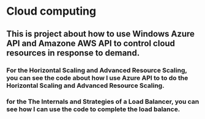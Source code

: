 # Cloud computing

## This is project about how to use Windows Azure API and Amazone AWS API to control cloud resources in response to demand.

### For the Horizontal Scaling and Advanced Resource Scaling, you can see the code about how I use Azure API to to do the Horizontal Scaling and Advanced Resource Scaling.

### for the The Internals and Strategies of a Load Balancer, you can see how I can use the code to complete the load balance.